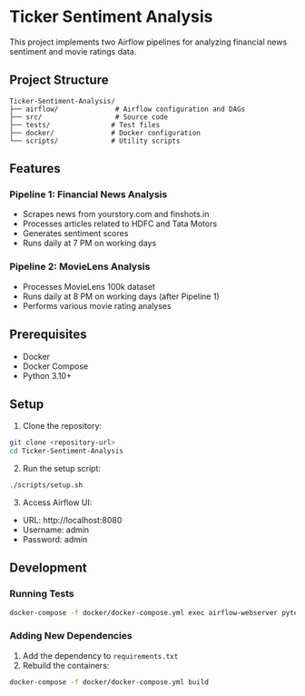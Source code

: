# Ticker Sentiment Analysis

This project implements two Airflow pipelines for analyzing financial news sentiment and movie ratings data.

## Project Structure

```
Ticker-Sentiment-Analysis/
├── airflow/              # Airflow configuration and DAGs
├── src/                  # Source code
├── tests/               # Test files
├── docker/              # Docker configuration
└── scripts/             # Utility scripts
```

## Features

### Pipeline 1: Financial News Analysis
- Scrapes news from yourstory.com and finshots.in
- Processes articles related to HDFC and Tata Motors
- Generates sentiment scores
- Runs daily at 7 PM on working days

### Pipeline 2: MovieLens Analysis
- Processes MovieLens 100k dataset
- Runs daily at 8 PM on working days (after Pipeline 1)
- Performs various movie rating analyses

## Prerequisites

- Docker
- Docker Compose
- Python 3.10+

## Setup

1. Clone the repository:
```bash
git clone <repository-url>
cd Ticker-Sentiment-Analysis
```

2. Run the setup script:
```bash
./scripts/setup.sh
```

3. Access Airflow UI:
- URL: http://localhost:8080
- Username: admin
- Password: admin

## Development

### Running Tests
```bash
docker-compose -f docker/docker-compose.yml exec airflow-webserver pytest
```

### Adding New Dependencies
1. Add the dependency to `requirements.txt`
2. Rebuild the containers:
```bash
docker-compose -f docker/docker-compose.yml build
```
